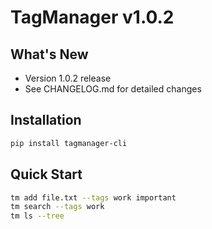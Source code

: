 # TagManager v1.0.2

## What's New
- Version 1.0.2 release
- See CHANGELOG.md for detailed changes

## Installation
```bash
pip install tagmanager-cli
```

## Quick Start
```bash
tm add file.txt --tags work important
tm search --tags work
tm ls --tree
```
